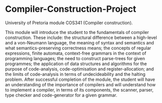 # Compiler-Construction-Project
University of Pretoria module COS341 (Compiler construction).

This module will introduce the student to the fundamentals of compiler construction. These include: the structural difference between a high-level and a von-Neumann language, the meaning of syntax and semantics and what semantics-preserving correctness means; the concepts of regular expressions, finite automata, context-free grammars in the context of programming languages; the need to construct parse-trees for given programmes; the application of data structures and algorithms for the purpose of code-analysis, code-optimisation and register-allocation; and the limits of code-analysis in terms of undecideability and the halting problem.
After successful completion of the module, the student will have an understanding of the importance of compilers and will understand how to implement a compiler, in terms of its components, the scanner, parser, type checker and code-generator for a given grammar.
